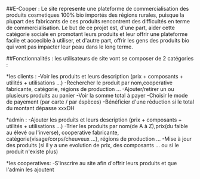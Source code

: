 



##E-Cooper :
Le site represente une plateforme de commercialisation des produits cosmetiques 100% bio importés des régions rurales,
puisque la plupart des fabricants de ces produits rencontrent des difficultés en terme de commercialisation.
Le but de ce projet est, d'une part, aider cette catégorie sociale en promotant leurs produits et leur offrir une plateforme 
facile et accecible à utiliser, et d'autre part, offrir les gens des produits bio qui vont pas impacter leur peau dans le long terme.


##Fonctionnalités :
les utilisateurs de site vont se composer de 2 catégories :

*les clients : 
	-Voir les produits et leurs description (prix + composants + utilités + utilisations ...)
	-Rechercher le produit par nom,cooperative fabricante, catégorie, régions de production ...
	-Ajouter/retirer un ou plusieurs produits au panier
	-Voir la somme total à payer
	-Choisir le mode de payement (par carte / par éspèces)
	-Bénéficier d'une réduction si le total du montant dépasse xxxDH

*admin : 
	-Ajouter les produits et leurs description (prix + composants + utilités + utilisations ...)
	-Trier les produits par nom(de A à Z),prix(du faible au élevé ou l'inverse), cooperative fabricante, 
	 catégorie(visage/corps/cheuveux ...), régions de production ...
	-Mise à jour des produits (si il y a une evolution de prix, des composants ... ou si le produit n'existe plus)

*les cooperatives:
	-S'inscrire au site afin d'offrir leurs produits et que l'admin les ajoutent




